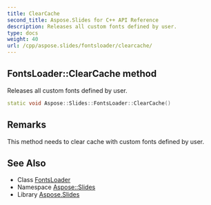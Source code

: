 ```yaml
---
title: ClearCache
second_title: Aspose.Slides for C++ API Reference
description: Releases all custom fonts defined by user.
type: docs
weight: 40
url: /cpp/aspose.slides/fontsloader/clearcache/
---
```

## FontsLoader::ClearCache method


Releases all custom fonts defined by user.

```cpp
static void Aspose::Slides::FontsLoader::ClearCache()
```

## Remarks


This method needs to clear cache with custom fonts defined by user.
## See Also

* Class [FontsLoader](../)
* Namespace [Aspose::Slides](../../)
* Library [Aspose.Slides](../../../)
